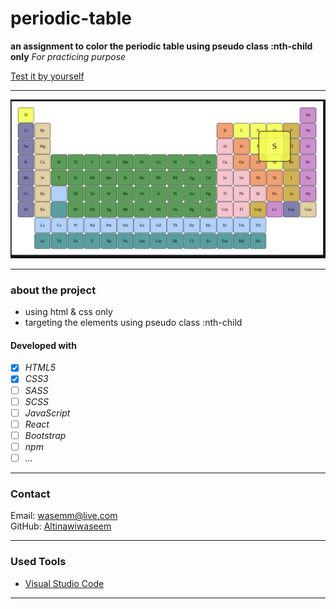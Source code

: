 # periodic-table

**an assignment to color the periodic table using pseudo class :nth-child only**
_For practicing purpose_

[Test it by yourself](https://altinawiwaseem.github.io/login-page/)

---

![layout](./img/periodic-table.png)

---

### about the project

- using html & css only
- targeting the elements using pseudo class :nth-child

#### Developed with

- [x] _HTML5_
- [x] _CSS3_
- [ ] _SASS_
- [ ] _SCSS_
- [ ] _JavaScript_
- [ ] _React_
- [ ] _Bootstrap_
- [ ] _npm_
- [ ] _..._

---

### Contact

Email: <wasemm@live.com><br>
GitHub: [Altinawiwaseem](https://github.com/altinawiwaseem)

---

### Used Tools

- [Visual Studio Code](https://code.visualstudio.com/)

---
